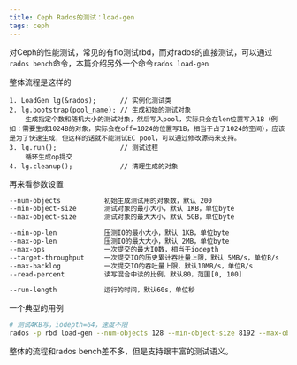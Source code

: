 ```yaml
---
title: Ceph Rados的测试：load-gen
tags: ceph
---
```


对Ceph的性能测试，常见的有fio测试rbd，而对rados的直接测试，可以通过`rados bench`命令，本篇介绍另外一个命令`rados load-gen`

<!--more-->

整体流程是这样的

```
1. LoadGen lg(&rados);      // 实例化测试类
2. lg.bootstrap(pool_name); // 生成初始的测试对象
    生成指定个数和随机大小的测试对象，然后写入pool，实际只会在len位置写入1B（例如：需要生成1024B的对象，实际会在off=1024的位置写1B，相当于占了1024的空间），应该是为了快速生成，但这样的话就不能测试EC pool，可以通过修改源码来支持。
3. lg.run();                // 测试过程
    循环生成op提交
4. lg.cleanup();            // 清理生成的对象
```

再来看参数设置

```sh
--num-objects           初始生成测试用的对象数，默认 200
--min-object-size       测试对象的最小大小，默认 1KB，单位byte 
--max-object-size       测试对象的最大大小，默认 5GB，单位byte

--min-op-len            压测IO的最小大小，默认 1KB，单位byte
--max-op-len            压测IO的最大大小，默认 2MB，单位byte
--max-ops               一次提交的最大IO数，相当于iodepth
--target-throughput     一次提交IO的历史累计吞吐量上限，默认 5MB/s，单位B/s
--max-backlog           一次提交IO的吞吐量上限，默认10MB/s，单位B/s
--read-percent          读写混合中读的比例，默认80，范围[0, 100]

--run-length            运行的时间，默认60s，单位秒
```

一个典型的用例

```sh
# 测试4KB写，iodepth=64，速度不限
rados -p rbd load-gen --num-objects 128 --min-object-size 8192 --max-object-size 8192 --run-length 20 --read-percent 0 --min-op-len 4096 --max-op-len 4096 --target-throughput 104857600 --max_backlog 104857600 --max-ops 64
```

整体的流程和rados bench差不多，但是支持跟丰富的测试语义。